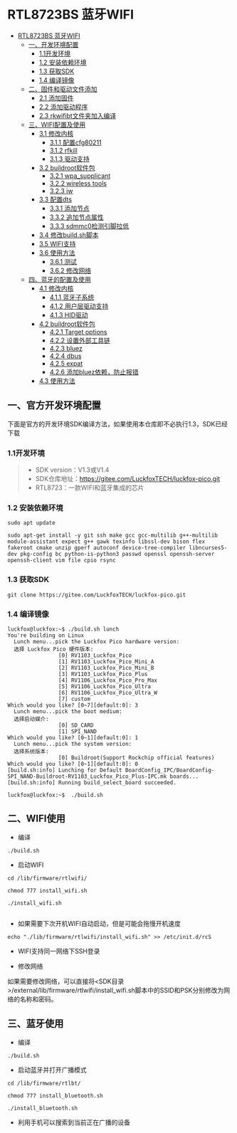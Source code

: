 # RTL8723BS 蓝牙WIFI


- [RTL8723BS 蓝牙WIFI](#rtl8723bs-蓝牙wifi)
	- [一、开发环境配置](#一开发环境配置)
		- [1.1开发环境](#11开发环境)
		- [1.2 安装依赖环境](#12-安装依赖环境)
		- [1.3 获取SDK](#13-获取sdk)
		- [1.4 编译镜像](#14-编译镜像)
	- [二、固件和驱动文件添加](#二固件和驱动文件添加)
		- [2.1 添加固件](#21-添加固件)
		- [2.2 添加驱动程序](#22-添加驱动程序)
		- [2.3 rkwifibt文件夹加入编译](#23-rkwifibt文件夹加入编译)
	- [三、WIFI配置及使用](#三wifi配置及使用)
		- [3.1 修改内核](#31-修改内核)
			- [3.1.1 配置cfg80211](#311-配置cfg80211)
			- [3.1.2 rfkill](#312-rfkill)
			- [3.1.3 驱动支持](#313-驱动支持)
		- [3.2 buildroot软件包](#32-buildroot软件包)
			- [3.2.1 wpa\_supplicant](#321-wpa_supplicant)
			- [3.2.2 wireless tools](#322-wireless-tools)
			- [3.2.3 iw](#323-iw)
		- [3.3 配置dts](#33-配置dts)
			- [3.3.1 添加节点](#331-添加节点)
			- [3.3.2 追加节点属性](#332-追加节点属性)
			- [3.3.3 sdmmc0检测引脚拉低](#333-sdmmc0检测引脚拉低)
		- [3.4 修改build.sh脚本](#34-修改buildsh脚本)
		- [3.5 WIFI支持](#35-wifi支持)
		- [3.6 使用方法](#36-使用方法)
			- [3.6.1 测试](#361-测试)
			- [3.6.2 修改网络](#362-修改网络)
	- [四、蓝牙的配置及使用](#四蓝牙的配置及使用)
		- [4.1 修改内核](#41-修改内核)
			- [4.1.1 蓝牙子系统](#411-蓝牙子系统)
			- [4.1.2 用户层驱动支持](#412-用户层驱动支持)
			- [4.1.3 HID驱动](#413-hid驱动)
		- [4.2 buildroot软件包](#42-buildroot软件包)
			- [4.2.1 Target options](#421-target-options)
			- [4.2.2 设置外部工具链](#422-设置外部工具链)
			- [4.2.3 bluez](#423-bluez)
			- [4.2.4 dbus](#424-dbus)
			- [4.2.5 expat](#425-expat)
			- [4.2.6 添加bluez依赖，防止报错](#426-添加bluez依赖防止报错)
		- [4.3 使用方法](#43-使用方法)

## 一、官方开发环境配置
下面是官方的开发环境SDK编译方法，如果使用本仓库即不必执行1.3，SDK已经下载
### 1.1开发环境

>- SDK version：V1.3或V1.4    
>- SDK仓库地址：https://gitee.com/LuckfoxTECH/luckfox-pico.git
>- RTL8723：一款WIFI和蓝牙集成的芯片

### 1.2 安装依赖环境

```shell
sudo apt update

sudo apt-get install -y git ssh make gcc gcc-multilib g++-multilib module-assistant expect g++ gawk texinfo libssl-dev bison flex fakeroot cmake unzip gperf autoconf device-tree-compiler libncurses5-dev pkg-config bc python-is-python3 passwd openssl openssh-server openssh-client vim file cpio rsync

```

### 1.3 获取SDK

```shell
git clone https://gitee.com/LuckfoxTECH/luckfox-pico.git
```

### 1.4 编译镜像

```shell
luckfox@luckfox:~$ ./build.sh lunch
You're building on Linux
  Lunch menu...pick the Luckfox Pico hardware version:
  选择 Luckfox Pico 硬件版本:
                [0] RV1103_Luckfox_Pico
                [1] RV1103_Luckfox_Pico_Mini_A
                [2] RV1103_Luckfox_Pico_Mini_B
                [3] RV1103_Luckfox_Pico_Plus
                [4] RV1106_Luckfox_Pico_Pro_Max
                [5] RV1106_Luckfox_Pico_Ultra
                [6] RV1106_Luckfox_Pico_Ultra_W
                [7] custom
Which would you like? [0~7][default:0]: 3
  Lunch menu...pick the boot medium:
  选择启动媒介:
                [0] SD_CARD
                [1] SPI_NAND
Which would you like? [0~1][default:0]: 1
  Lunch menu...pick the system version:
  选择系统版本:
                [0] Buildroot(Support Rockchip official features)
Which would you like? [0~1][default:0]: 0
[build.sh:info] Lunching for Default BoardConfig_IPC/BoardConfig-SPI_NAND-Buildroot-RV1103_Luckfox_Pico_Plus-IPC.mk boards...
[build.sh:info] Running build_select_board succeeded.

luckfox@luckfox:~$  ./build.sh
```



## 二、WIFI使用

- 编译

```shell
./build.sh
```

- 启动WIFI
  
```shell
cd /lib/firmware/rtlwifi/

chmod 777 install_wifi.sh

./install_wifi.sh


```

- 如果需要下次开机WIFI自动启动，但是可能会拖慢开机速度

```shell
echo "./lib/firmware/rtlwifi/install_wifi.sh" >> /etc/init.d/rcS

```

- WIFI支持同一网络下SSH登录

- 修改网络

如果需要修改网络，可以直接将<SDK目录>/external/lib/firmware/rtlwifi/install_wifi.sh脚本中的SSID和PSK分别修改为网络的名称和密码。

## 三、蓝牙使用


- 编译
  
```shell
./build.sh
```

- 启动蓝牙并打开广播模式
  
```shell
cd /lib/firmware/rtlbt/

chmod 777 install_bluetooth.sh

./install_bluetooth.sh
```

- 利用手机可以搜索到当前正在广播的设备
